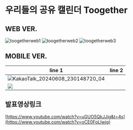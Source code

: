 # 우리들의 공유 캘린더 Toogether

## WEB VER.
![toogetherweb1](https://github.com/YUNDAEW0N/Team3_PintOs/assets/155865459/4a4f371d-be69-4866-ace0-c8c15960185a)
![toogetherweb2](https://github.com/YUNDAEW0N/Team3_PintOs/assets/155865459/958bc488-e788-418b-92b2-6e9225f127ae)
![toogetherweb3](https://github.com/YUNDAEW0N/Team3_PintOs/assets/155865459/ad546a97-87a4-49a1-9b31-60f932fdd262)

## MOBILE VER.

| line 1 | line 2 |
|--------|--------|
|![KakaoTalk_20240608_230148720_04](https://github.com/YUNDAEW0N/JUNGLE_TOGHETER/assets/155865459/a0c65ff4-6918-442f-a08b-5fa02aaea97a)
|![](https://picsum.photos/1000/1800)|







## 발표영상링크
[https://www.youtube.com/watch?v=uGUO5QkJJjg&t=4s](https://www.youtube.com/watch?v=oCE0FoLIwjg)

